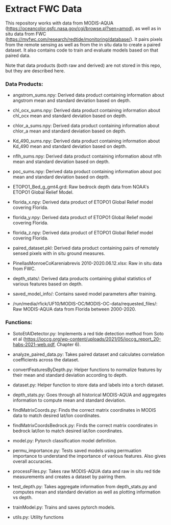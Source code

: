 # Extract FWC Data

This repository works with data from MODIS-AQUA (https://oceancolor.gsfc.nasa.gov/cgi/browse.pl?sen=amod), as well as in situ data from FWC (https://myfwc.com/research/redtide/monitoring/database/). It pairs pixels from the remote sensing as well as from the in situ data to create a paired dataset. It also contains code to train and evaluate models based on that paired data.

Note that data products (both raw and derived) are not stored in this repo, but they are described here.

### Data Products:

* angstrom_sums.npy: Derived data product containing information about angstrom mean and standard deviation based on depth.

* chl_ocx_sums.npy: Derived data product containing information about chl_ocx mean and standard deviation based on depth.

* chlor_a_sums.npy: Derived data product containing information about chlor_a mean and standard deviation based on depth.

* Kd_490_sums.npy: Derived data product containing information about Kd_490 mean and standard deviation based on depth.

* nflh_sums.npy: Derived data product containing information about nflh mean and standard deviation based on depth.

* poc_sums.npy: Derived data product containing information about poc mean and standard deviation based on depth.

* ETOPO1_Bed_g_gmt4.grd: Raw bedrock depth data from NOAA's ETOPO1 Global Relief Model.

* florida_x.npy: Derived data product of ETOPO1 Global Relief model covering Florida.

* florida_y.npy: Derived data product of ETOPO1 Global Relief model covering Florida.

* florida_z.npy: Derived data product of ETOPO1 Global Relief model covering Florida.

* paired_dataset.pkl: Derived data product containing pairs of remotely sensed pixels with in situ ground measures.

* PinellasMonroeCoKareniabrevis 2010-2020.06.12.xlsx: Raw in situ data from FWC.

* depth_stats/: Derived data products containing global statistics of various features based on depth.

* saved_model_info/: Contains saved model parameters after training.

* /run/media/rfick/UF10/MODIS-OC/MODIS-OC-data/requested_files/: Raw MODIS-AQUA data from Florida between 2000-2020.

### Functions:

* SotoEtAlDetector.py: Implements a red tide detection method from Soto et al (https://ioccg.org/wp-content/uploads/2021/05/ioccg_report_20-habs-2021-web.pdf, Chapter 6).

* analyze_paired_data.py: Takes paired dataset and calculates correlation coefficients across the dataset.

* convertFeaturesByDepth.py: Helper functions to normalize features by their mean and standard deviation according to depth.

* dataset.py: Helper function to store data and labels into a torch dataset.

* depth_stats.py: Goes through all historical MODIS-AQUA and aggregates information to compute mean and standard deviation.

* findMatrixCoords.py: Finds the correct matrix coordinates in MODIS data to match desired lat/lon coordinates.

* findMatrixCoordsBedrock.py: Finds the correct matrix coordinates in bedrock lat/lon to match desired lat/lon coordinates.

* model.py: Pytorch classification model definition.

* permu_importance.py: Tests saved models using permuation importance to understand the importance of various features. Also gives overall accuracies.

* processFiles.py: Takes raw MODIS-AQUA data and raw in situ red tide measurements and creates a dataset by pairing them.

* test_depth.py: Takes aggregate information from depth_stats.py and computes mean and standard deviation as well as plotting information vs depth.

* trainModel.py: Trains and saves pytorch models.

* utils.py: Utility functions